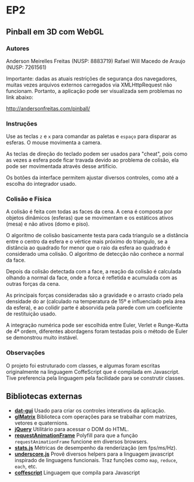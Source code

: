 # EP2
## Pinball em 3D com WebGL


### Autores

Anderson Meirelles Freitas (NUSP: 8883719)
Rafael Will Macedo de Araujo (NUSP: 7261561)

Importante: dadas as atuais restrições de segurança dos navegadores, muitas vezes arquivos externos carregados via XMLHttpRequest não funcionam. Portanto, a aplicação pode ser visualizada sem problemas no link abaixo:

http://andersonfreitas.com/pinball/


### Instruções

Use as teclas `z` e `x` para comandar as paletas e `espaço` para disparar as esferas. O mouse movimenta a camera.

As teclas de direção do teclado podem ser usados para "cheat", pois como as vezes a esfera pode ficar travada devido ao problema de colisão, ela pode ser movimentada através desse artifício.

Os botões da interface permitem ajustar diversos controles, como até a escolha do integrador usado.

### Colisão e Física

A colisão é feita com todas as faces da cena. A cena é composta por objetos dinâmicos (esferas) que se movimentam e os estáticos ativos (mesa) e não ativos (domo e piso).

O algoritmo de colisão basicamente testa para cada triangulo se a distância entre o centro da esfera e o vértice mais próximo do triangulo, se a distância ao quadrado for menor que o raio da esfera ao quadrado é considerado uma colisão. O algoritmo de detecção não conhece a normal da face.

Depois da colisão detectada com a face, a reação da colisão é calculada olhando a normal da face, onde a forca é refletida e acumulada com as outras forças da cena.

As principais forças consideradas são a gravidade e o arrasto criado pela densidade do ar (calculado na temperatura de 15º e influenciado pela área da esfera), e ao colidir parte é absorvida pela parede com um coeficiente de restituição usado.

A integração numérica pode ser escolhida entre Euler, Verlet e Runge-Kutta de 4ª ordem, diferentes abordagens foram testadas pois o método de Euler se demonstrou muito instável.

### Observações

O projeto foi estruturado com classes, e algumas foram escritas originalmente na linguagem CoffeScript que é compilada em Javascript. Tive preferencia pela linguagem pela facilidade para se construtir classes.

## Bibliotecas externas

 - **[dat-gui](http://code.google.com/p/dat-gui/)**
Usado para criar os controles interativos da aplicação.
 - **[glMatrix](http://glmatrix.net)**
Biblioteca com operações para se trabalhar com matrizes, vetores e quaternions.
 - **[jQuery](http://jquery.com)**
Utilitário para acessar o DOM do HTML.
 - **[requestAnimationFrame](http://paulirish.com/2011/requestanimationframe-for-smart-animating/)**
Polyfill para que a função `requestAnimationFrame` funcione em diversos browsers.
 - **[stats.js](https://github.com/mrdoob/stats.js)**
Métricas de desempenho da renderização (em fps/ms/Hz).
 - **[underscore.js](http://underscorejs.org)**
Provê diversos helpers para a linguagem javascript inspirado de linguagens funcionais. Traz funções como `map`, `reduce`, `each`, etc.
 - **[coffescript](http://coffeescript.org)**
Linguagem que compila para Javascript
